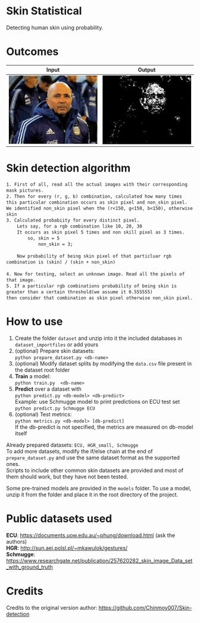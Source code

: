 
# Skin Statistical
Detecting human skin using probability.

# Outcomes
Input         							|  Output
:-------------------------:|:-------------------------:
![](test/1.jpg)  |  ![](test/result.jpg)

# Skin detection algorithm
	1. First of all, read all the actual images with their corresponding mask pictures.
	2. Then for every (r, g, b) combination, calculated how many times this particular combination occurs as skin pixel and non_skin pixel.
	We identified non_skin pixel when the (r<150, g<150, b<150), otherwise skin
	3. Calculated probabiity for every distinct pixel.
		Lets say, for a rgb combination like 10, 20, 30
		It occurs as skin pixel 5 times and non skill pixel as 3 times.
			so, skin = 5
				non_skin = 3;

		Now probability of being skin pixel of that particluar rgb combination is (skin) / (skin + non_skin)
	
	4. Now for testing, select an unknown image. Read all the pixels of that image.
	5. If a particular rgb combinations probability of being skin is greater than a certain threshold(we assume it 0.555555)
	then consider that combination as skin pixel otherwise non_skin pixel. 


# How to use
1. Create the folder `dataset` and unzip into it the included databases in `dataset_importfiles` or add yours  
1. (optional) Prepare skin datasets:  
`python prepare_dataset.py <db-name>`
1. (optional) Modify dataset splits by modifying the `data.csv` file present in the dataset root folder
1. **Train** a model:  
`python train.py  <db-name>`
1. **Predict** over a dataset with  
`python predict.py <db-model> <db-predict>`  
Example: use Schmugge model to print predictions on ECU test set  
`python predict.py Schmugge ECU`
1. (optional) Test metrics:  
`python metrics.py <db-model> [db-predict]`  
If the db-predict is not specified, the metrics are measured on db-model itself


Already prepared datasets: `ECU, HGR_small, Schmugge`  
To add more datasets, modify the if/else chain at the end of `prepare_dataset.py` and use the same dataset format as the
supported ones.  
Scripts to include other common skin datasets are provided and most of them should work, but they have not been tested.  
  
Some pre-trained models are provided in the `models` folder. To use a model, unzip it from the folder and place it in the root directory of the project.

# Public datasets used
**ECU**: https://documents.uow.edu.au/~phung/download.html (ask the authors)  
**HGR**: http://sun.aei.polsl.pl/~mkawulok/gestures/  
**Schmugge**: https://www.researchgate.net/publication/257620282_skin_image_Data_set_with_ground_truth


# Credits

Credits to the original version author: 
https://github.com/Chinmoy007/Skin-detection
